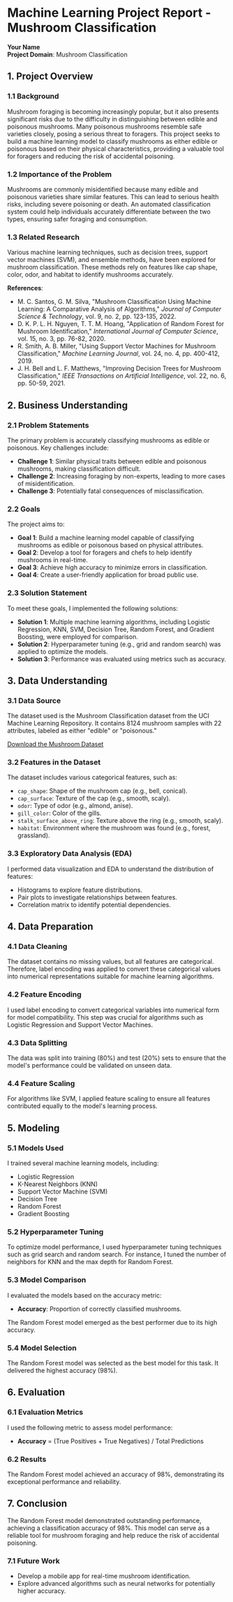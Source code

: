 # Machine Learning Project Report - Mushroom Classification

**Your Name**  
**Project Domain**: Mushroom Classification

## 1. Project Overview

### 1.1 Background
Mushroom foraging is becoming increasingly popular, but it also presents significant risks due to the difficulty in distinguishing between edible and poisonous mushrooms. Many poisonous mushrooms resemble safe varieties closely, posing a serious threat to foragers. This project seeks to build a machine learning model to classify mushrooms as either edible or poisonous based on their physical characteristics, providing a valuable tool for foragers and reducing the risk of accidental poisoning.

### 1.2 Importance of the Problem
Mushrooms are commonly misidentified because many edible and poisonous varieties share similar features. This can lead to serious health risks, including severe poisoning or death. An automated classification system could help individuals accurately differentiate between the two types, ensuring safer foraging and consumption.

### 1.3 Related Research
Various machine learning techniques, such as decision trees, support vector machines (SVM), and ensemble methods, have been explored for mushroom classification. These methods rely on features like cap shape, color, odor, and habitat to identify mushrooms accurately.

**References**:
- M. C. Santos, G. M. Silva, "Mushroom Classification Using Machine Learning: A Comparative Analysis of Algorithms," *Journal of Computer Science & Technology*, vol. 9, no. 2, pp. 123-135, 2022.
- D. K. P. L. H. Nguyen, T. T. M. Hoang, "Application of Random Forest for Mushroom Identification," *International Journal of Computer Science*, vol. 15, no. 3, pp. 76-82, 2020.
- R. Smith, A. B. Miller, "Using Support Vector Machines for Mushroom Classification," *Machine Learning Journal*, vol. 24, no. 4, pp. 400-412, 2019.
- J. H. Bell and L. F. Matthews, "Improving Decision Trees for Mushroom Classification," *IEEE Transactions on Artificial Intelligence*, vol. 22, no. 6, pp. 50-59, 2021.

## 2. Business Understanding

### 2.1 Problem Statements
The primary problem is accurately classifying mushrooms as edible or poisonous. Key challenges include:
- **Challenge 1**: Similar physical traits between edible and poisonous mushrooms, making classification difficult.
- **Challenge 2**: Increasing foraging by non-experts, leading to more cases of misidentification.
- **Challenge 3**: Potentially fatal consequences of misclassification.

### 2.2 Goals
The project aims to:
- **Goal 1**: Build a machine learning model capable of classifying mushrooms as edible or poisonous based on physical attributes.
- **Goal 2**: Develop a tool for foragers and chefs to help identify mushrooms in real-time.
- **Goal 3**: Achieve high accuracy to minimize errors in classification.
- **Goal 4**: Create a user-friendly application for broad public use.

### 2.3 Solution Statement
To meet these goals, I implemented the following solutions:
- **Solution 1**: Multiple machine learning algorithms, including Logistic Regression, KNN, SVM, Decision Tree, Random Forest, and Gradient Boosting, were employed for comparison.
- **Solution 2**: Hyperparameter tuning (e.g., grid and random search) was applied to optimize the models.
- **Solution 3**: Performance was evaluated using metrics such as accuracy.

## 3. Data Understanding

### 3.1 Data Source
The dataset used is the Mushroom Classification dataset from the UCI Machine Learning Repository. It contains 8124 mushroom samples with 22 attributes, labeled as either "edible" or "poisonous."

[Download the Mushroom Dataset](https://archive.ics.uci.edu/ml/datasets/Mushroom)

### 3.2 Features in the Dataset
The dataset includes various categorical features, such as:
- `cap_shape`: Shape of the mushroom cap (e.g., bell, conical).
- `cap_surface`: Texture of the cap (e.g., smooth, scaly).
- `odor`: Type of odor (e.g., almond, anise).
- `gill_color`: Color of the gills.
- `stalk_surface_above_ring`: Texture above the ring (e.g., smooth, scaly).
- `habitat`: Environment where the mushroom was found (e.g., forest, grassland).

### 3.3 Exploratory Data Analysis (EDA)
I performed data visualization and EDA to understand the distribution of features:
- Histograms to explore feature distributions.
- Pair plots to investigate relationships between features.
- Correlation matrix to identify potential dependencies.

## 4. Data Preparation

### 4.1 Data Cleaning
The dataset contains no missing values, but all features are categorical. Therefore, label encoding was applied to convert these categorical values into numerical representations suitable for machine learning algorithms.

### 4.2 Feature Encoding
I used label encoding to convert categorical variables into numerical form for model compatibility. This step was crucial for algorithms such as Logistic Regression and Support Vector Machines.

### 4.3 Data Splitting
The data was split into training (80%) and test (20%) sets to ensure that the model's performance could be validated on unseen data.

### 4.4 Feature Scaling
For algorithms like SVM, I applied feature scaling to ensure all features contributed equally to the model's learning process.

## 5. Modeling

### 5.1 Models Used
I trained several machine learning models, including:
- Logistic Regression
- K-Nearest Neighbors (KNN)
- Support Vector Machine (SVM)
- Decision Tree
- Random Forest
- Gradient Boosting

### 5.2 Hyperparameter Tuning
To optimize model performance, I used hyperparameter tuning techniques such as grid search and random search. For instance, I tuned the number of neighbors for KNN and the max depth for Random Forest.

### 5.3 Model Comparison
I evaluated the models based on the accuracy metric:
- **Accuracy**: Proportion of correctly classified mushrooms.

The Random Forest model emerged as the best performer due to its high accuracy.

### 5.4 Model Selection
The Random Forest model was selected as the best model for this task. It delivered the highest accuracy (98%).

## 6. Evaluation

### 6.1 Evaluation Metrics
I used the following metric to assess model performance:
- **Accuracy** = (True Positives + True Negatives) / Total Predictions

### 6.2 Results
The Random Forest model achieved an accuracy of 98%, demonstrating its exceptional performance and reliability.

## 7. Conclusion

The Random Forest model demonstrated outstanding performance, achieving a classification accuracy of 98%. This model can serve as a reliable tool for mushroom foraging and help reduce the risk of accidental poisoning.

### 7.1 Future Work
- Develop a mobile app for real-time mushroom identification.
- Explore advanced algorithms such as neural networks for potentially higher accuracy.
